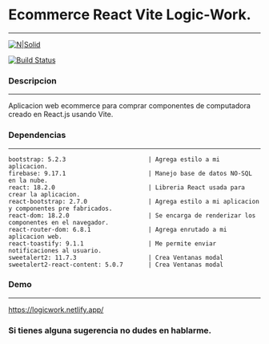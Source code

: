 # Ecommerce React Vite Logic-Work.

---

[![N|Solid](https://cdn.iconscout.com/icon/free/png-256/react-2752089-2284906.png)](https://nodesource.com/products/nsolid)

[![Build Status](https://travis-ci.org/joemccann/dillinger.svg?branch=master)](https://travis-ci.org/joemccann/dillinger)

### Descripcion

---

Aplicacion web ecommerce para comprar componentes de computadora creado en React.js usando Vite.

### Dependencias

---

    bootstrap: 5.2.3                       | Agrega estilo a mi aplicacion.
    firebase: 9.17.1                       | Manejo base de datos NO-SQL en la nube.
    react: 18.2.0                          | Libreria React usada para crear la aplicacion.
    react-bootstrap: 2.7.0                 | Agrega estilo a mi aplicacion y componentes pre fabricados.
    react-dom: 18.2.0                      | Se encarga de renderizar los componentes en el navegador.
    react-router-dom: 6.8.1                | Agrega enrutado a mi aplicacion web.
    react-toastify: 9.1.1                  | Me permite enviar notificaciones al usuario.
    sweetalert2: 11.7.3                    | Crea Ventanas modal
    sweetalert2-react-content: 5.0.7       | Crea Ventanas modal

### Demo

---

https://logicwork.netlify.app/

### Si tienes alguna sugerencia no dudes en hablarme.
